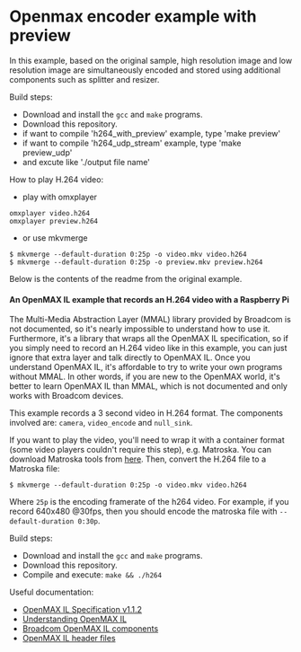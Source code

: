 Openmax encoder example with preview
====================================

In this example, based on the original sample, high resolution image and low resolution image are simultaneously encoded and stored using additional components such as splitter and resizer.

Build steps:

- Download and install the `gcc` and `make` programs.
- Download this repository.
- if want to compile 'h264_with_preview' example, type 'make preview'
- if want to compile 'h264_udp_stream' example, type 'make preview_udp'
- and excute like './output file name'

How to play H.264 video:

- play with omxplayer  
```
omxplayer video.h264
omxplayer preview.h264
```
- or use mkvmerge  
```
$ mkvmerge --default-duration 0:25p -o video.mkv video.h264
$ mkvmerge --default-duration 0:25p -o preview.mkv preview.h264
```

Below is the contents of the readme from the original example.

#### An OpenMAX IL example that records an H.264 video with a Raspberry Pi ####

The Multi-Media Abstraction Layer (MMAL) library provided by Broadcom is not documented, so it's nearly impossible to understand how to use it. Furthermore, it's a library that wraps all the OpenMAX IL specification, so if you simply need to record an H.264 video like in this example, you can just ignore that extra layer and talk directly to OpenMAX IL. Once you understand OpenMAX IL, it's affordable to try to write your own programs without MMAL. In other words, if you are new to the OpenMAX world, it's better to learn OpenMAX IL than MMAL, which is not documented and only works with Broadcom devices.

This example records a 3 second video in H.264 format. The components involved are: `camera`, `video_encode` and `null_sink`.

If you want to play the video, you'll need to wrap it with a container format (some video players couldn't require this step), e.g. Matroska. You can download Matroska tools from [here](http://www.bunkus.org/videotools/mkvtoolnix). Then, convert the H.264 file to a Matroska file:

```
$ mkvmerge --default-duration 0:25p -o video.mkv video.h264
```

Where `25p` is the encoding framerate of the h264 video. For example, if you record 640x480 @30fps, then you should encode the matroska file with `--default-duration 0:30p`.

Build steps:

- Download and install the `gcc` and `make` programs.
- Download this repository.
- Compile and execute: `make && ./h264`

Useful documentation:

- [OpenMAX IL Specification v1.1.2](https://www.khronos.org/registry/omxil/specs/OpenMAX_IL_1_1_2_Specification.pdf)
- [Understanding OpenMAX IL](http://www.slideshare.net/pchethan/understanding-open-max-il-18376762)
- [Broadcom OpenMAX IL components](https://github.com/raspberrypi/firmware/tree/master/documentation/ilcomponents)
- [OpenMAX IL header files](https://github.com/raspberrypi/firmware/tree/master/opt/vc/include/IL)
